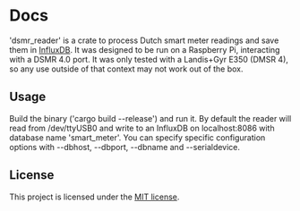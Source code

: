 # Docs

'dsmr_reader' is a crate to process Dutch smart meter readings and save them in [InfluxDB](https://www.influxdata.com/). It was designed to be run on a Raspberry Pi, interacting with a DSMR 4.0 port. It was only tested with a Landis+Gyr E350 (DMSR 4), so any use outside of that context may not work out of the box.

## Usage

Build the binary ('cargo build --release') and run it.  By default the reader will read from /dev/ttyUSB0 and write to an InfluxDB on localhost:8086 with database name 'smart_meter'. You can specify specific configuration options with --dbhost, --dbport, --dbname and --serialdevice.

## License

This project is licensed under the [MIT license](LICENSE).